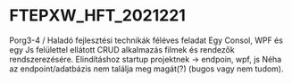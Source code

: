 # FTEPXW_HFT_2021221
Porg3-4 / Haladó fejlesztési technikák féléves feladat
Egy Consol, WPF és egy Js felülettel ellátott CRUD alkalmazás filmek és rendezők rendszerezésére.
Elindításhoz startup projektnek -> endpoin, wpf, js
Néha az endpoint/adatbázis nem találja meg magát(?) (bugos vagy nem tudom).
